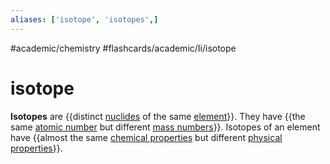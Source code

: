 ```yaml
---
aliases: ['isotope', 'isotopes',]
---
```


#academic/chemistry #flashcards/academic/Ii/isotope

# isotope

__Isotopes__ are {{distinct [nuclides](nuclide.md) of the same [element](chemical%20element.md)}}. They have {{the same [atomic number](atomic%20number.md) but different [mass numbers](mass%20number.md)}}. Isotopes of an element have {{almost the same [chemical properties](chemical%20property.md) but different [physical properties](physical%20property.md)}}.
